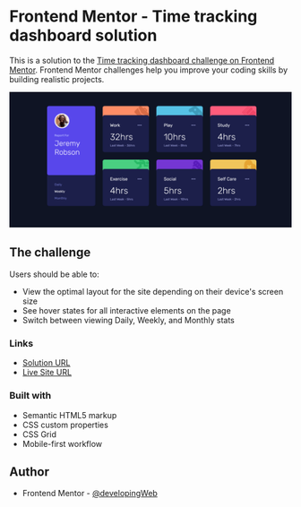 # Frontend Mentor - Time tracking dashboard solution

This is a solution to the [Time tracking dashboard challenge on Frontend Mentor](https://www.frontendmentor.io/challenges/time-tracking-dashboard-UIQ7167Jw). Frontend Mentor challenges help you improve your coding skills by building realistic projects. 

![](./images/screenshot.png)

## The challenge

Users should be able to:

- View the optimal layout for the site depending on their device's screen size
- See hover states for all interactive elements on the page
- Switch between viewing Daily, Weekly, and Monthly stats

### Links

- [Solution URL](https://www.frontendmentor.io/solutions/easybank-responsive-landing-page-BHOhoNIia)
- [Live Site URL](https://time-tracking-dashboard-developingweb.vercel.app)

### Built with

- Semantic HTML5 markup
- CSS custom properties
- CSS Grid
- Mobile-first workflow

## Author

- Frontend Mentor - [@developingWeb](https://www.frontendmentor.io/profile/developingWeb)
